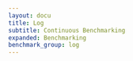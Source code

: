 ```yaml
---
layout: docu
title: Log
subtitle: Continuous Benchmarking
expanded: Benchmarking
benchmark_group: log
---
```

